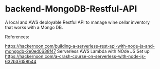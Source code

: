 # backend-MongoDB-Restful-API
A local and AWS deployable Restful API to manage wine cellar inventory that works with a Mongo DB.

References: 

  https://hackernoon.com/building-a-serverless-rest-api-with-node-js-and-mongodb-2e0ed0638f47
  Serverless AWS Lambda with NOde JS Set up https://hackernoon.com/a-crash-course-on-serverless-with-node-js-632b37d58b44
